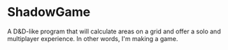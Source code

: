 ShadowGame
==========

A D&amp;D-like program that will calculate areas on a grid and offer a solo and multiplayer experience. In other words, I'm making a game.
